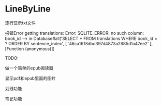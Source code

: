 # LineByLine

逐行显示txt文件

报错Error getting translations: Error: SQLITE_ERROR: no such column: book_id
--> in Database#all('SELECT * FROM translations WHERE book_id = ? ORDER BY sentence_index', [ '46ca1618dbc397d4873a2885d1a47ee2' ], [Function (anonymous)])

TODO:

做一个简单的epub阅读器

显示pdf和epub里面的图片

划线功能

笔记功能
